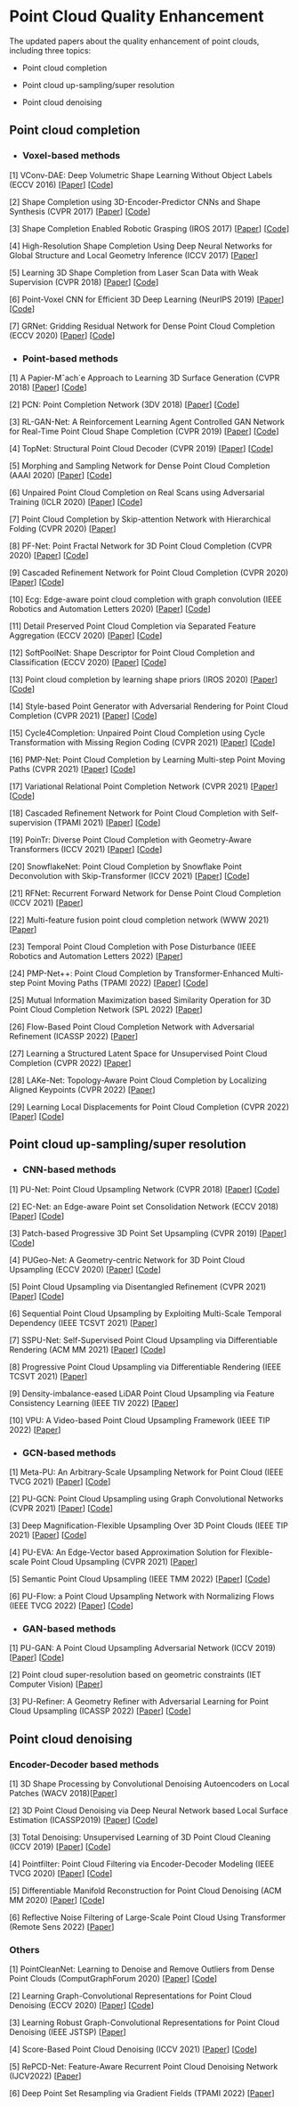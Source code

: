 # Point Cloud Quality Enhancement

The updated papers about the quality enhancement of point clouds, including three topics:

- Point cloud completion 

- Point cloud up-sampling/super resolution

- Point cloud denoising



## **Point cloud completion**

- ### Voxel-based methods

[1] VConv-DAE: Deep Volumetric Shape Learning Without Object Labels (ECCV 2016) [[Paper](https://arxiv.org/abs/1604.03755)] [[Code](https://github.com/Not-IITian/VCONV-DAE)]

[2] Shape Completion using 3D-Encoder-Predictor CNNs and Shape Synthesis (CVPR 2017) [[Paper](https://arxiv.org/abs/1612.00101)] [[Code](https://github.com/angeladai/cnncomplete)]

[3] Shape Completion Enabled Robotic Grasping (IROS 2017) [[Paper](https://arxiv.org/abs/1609.08546)] [[Code](https://github.com/CRLab/pc_object_completion_cnn)]

[4] High-Resolution Shape Completion Using Deep Neural Networks for
Global Structure and Local Geometry Inference (ICCV 2017) [[Paper](https://arxiv.org/abs/1709.07599)] 

[5] Learning 3D Shape Completion from Laser Scan Data with Weak Supervision (CVPR 2018) [[Paper](https://arxiv.org/abs/1805.07290)] [[Code](https://github.com/davidstutz/cvpr2018-shape-completion)]

[6] Point-Voxel CNN for Efficient 3D Deep Learning (NeurIPS 2019) [[Paper](https://arxiv.org/abs/1907.03739)] [[Code](https://github.com/mit-han-lab/pvcnn)]

[7] GRNet: Gridding Residual Network for Dense Point Cloud Completion (ECCV 2020) [[Paper](https://arxiv.org/abs/2006.03761)] [[Code](https://github.com/hzxie/GRNet)]


- ### Point-based methods

[1] A Papier-Mˆach´e Approach to Learning 3D Surface Generation (CVPR 2018) [[Paper](https://arxiv.org/abs/1802.05384)] [[Code](https://github.com/ThibaultGROUEIX/AtlasNet)]

[2] PCN: Point Completion Network (3DV 2018) [[Paper](https://arxiv.org/abs/1808.00671)] [[Code](https://github.com/wentaoyuan/pcn)]

[3] RL-GAN-Net: A Reinforcement Learning Agent Controlled GAN Network for
Real-Time Point Cloud Shape Completion (CVPR 2019) [[Paper](https://arxiv.org/abs/1904.12304)] [[Code](https://github.com/iSarmad/RL-GAN-Net)]

[4] TopNet: Structural Point Cloud Decoder (CVPR 2019) [[Paper](https://openaccess.thecvf.com/content_CVPR_2019/papers/Tchapmi_TopNet_Structural_Point_Cloud_Decoder_CVPR_2019_paper.pdf)] [[Code](https://github.com/lynetcha/completion3d)]

[5] Morphing and Sampling Network for Dense Point Cloud Completion (AAAI 2020) [[Paper](https://arxiv.org/abs/1912.00280)] [[Code](https://github.com/Colin97/MSN-Point-Cloud-Completion)]

[6] Unpaired Point Cloud Completion on Real Scans using Adversarial Training (ICLR 2020) [[Paper](https://arxiv.org/abs/1904.00069)] [[Code](https://github.com/xuelin-chen/pcl2pcl-gan-pub)]

[7] Point Cloud Completion by Skip-attention Network with Hierarchical Folding (CVPR 2020) [[Paper](https://openaccess.thecvf.com/content_CVPR_2020/papers/Wen_Point_Cloud_Completion_by_Skip-Attention_Network_With_Hierarchical_Folding_CVPR_2020_paper.pdf)] 

[8] PF-Net: Point Fractal Network for 3D Point Cloud Completion (CVPR 2020) [[Paper](https://arxiv.org/abs/2003.00410)] [[Code](https://github.com/zztianzz/PF-Net-Point-Fractal-Network)]

[9] Cascaded Refinement Network for Point Cloud Completion (CVPR 2020) [[Paper](https://arxiv.org/abs/2004.03327)] [[Code](https://github.com/xiaogangw/cascaded-point-completion)]

[10] Ecg: Edge-aware point cloud completion with graph convolution (IEEE Robotics and Automation Letters 2020) [[Paper](https://ieeexplore.ieee.org/document/9093117)] [[Code](https://github.com/paul007pl/ECG)]

[11] Detail Preserved Point Cloud Completion via
Separated Feature Aggregation (ECCV 2020) [[Paper](https://www.ecva.net/papers/eccv_2020/papers_ECCV/papers/123700511.pdf)] [[Code](https://github.com/XLechter/Detail-Preserved-Point-Cloud-Completion-via-SFA)]

[12] SoftPoolNet: Shape Descriptor for Point Cloud
Completion and Classification (ECCV 2020) [[Paper](https://arxiv.org/abs/2008.07358)] [[Code](https://github.com/wangyida/softpool)]

[13] Point cloud completion by learning shape priors (IROS 2020) [[Paper](https://arxiv.org/abs/2008.00394)] [[Code](https://github.com/xiaogangw/point-cloud-completion-shape-prior)]

[14] Style-based Point Generator with Adversarial Rendering for
Point Cloud Completion (CVPR 2021) [[Paper](https://arxiv.org/abs/2103.02535)] [[Code](https://github.com/microsoft/SpareNet)]

[15] Cycle4Completion: Unpaired Point Cloud Completion using Cycle Transformation with Missing Region Coding (CVPR 2021) [[Paper](https://yushen-liu.github.io/main/pdf/LiuYS_CVPR21_Cycle4Completion.pdf)] [[Code](https://github.com/diviswen/Cycle4Completion)]

[16] PMP-Net: Point Cloud Completion by Learning Multi-step Point Moving Paths (CVPR 2021) [[Paper](https://arxiv.org/abs/2012.03408)] [[Code](https://github.com/diviswen/PMP-Net)]

[17] Variational Relational Point Completion Network (CVPR 2021) [[Paper](https://arxiv.org/abs/2104.10154)] [[Code](https://github.com/paul007pl/VRCNet)]

[18] Cascaded Refinement Network for Point Cloud Completion with Self-supervision (TPAMI 2021) [[Paper](https://arxiv.org/abs/2010.08719)] [[Code](https://github.com/xiaogangw/cascaded-point-completion)]

[19] PoinTr: Diverse Point Cloud Completion with Geometry-Aware Transformers (ICCV 2021) [[Paper](https://arxiv.org/abs/2108.08839)] [[Code](https://github.com/yuxumin/PoinTr)]

[20] SnowflakeNet: Point Cloud Completion by Snowflake Point Deconvolution with
Skip-Transformer (ICCV 2021) [[Paper](https://arxiv.org/abs/2108.04444)] [[Code](https://github.com/AllenXiangX/SnowflakeNet)]

[21] RFNet: Recurrent Forward Network for Dense Point Cloud Completion (ICCV 2021) [[Paper](https://openaccess.thecvf.com/content/ICCV2021/papers/Huang_RFNet_Recurrent_Forward_Network_for_Dense_Point_Cloud_Completion_ICCV_2021_paper.pdf)] 

[22] Multi-feature fusion point cloud completion network (WWW 2021) [[Paper](https://link.springer.com/article/10.1007/s11280-021-00938-8)]

[23] Temporal Point Cloud Completion with Pose Disturbance (IEEE Robotics and Automation Letters 2022) [[Paper](https://ieeexplore.ieee.org/document/9695368)]

[24] PMP-Net++: Point Cloud Completion by Transformer-Enhanced Multi-step Point Moving Paths (TPAMI 2022) [[Paper](https://arxiv.org/pdf/2202.09507.pdf)] [[Code](https://github.com/diviswen/PMP-Net)]

[25] Mutual Information Maximization based Similarity Operation for 3D Point Cloud Completion Network (SPL 2022) [[Paper](https://ieeexplore.ieee.org/document/9741313)] 
 
[26] Flow-Based Point Cloud Completion Network with Adversarial Refinement (ICASSP 2022) [[Paper](https://ieeexplore.ieee.org/document/9747024)] 

[27] Learning a Structured Latent Space for Unsupervised Point Cloud Completion (CVPR 2022) [[Paper](https://arxiv.org/abs/2203.15580)]

[28] LAKe-Net: Topology-Aware Point Cloud Completion by Localizing Aligned Keypoints (CVPR 2022) [[Paper](https://arxiv.org/abs/2203.16771)]

[29] Learning Local Displacements for Point Cloud Completion (CVPR 2022) [[Paper](https://arxiv.org/abs/2203.16600)] [[Code](https://github.com/wangyida/disp3d)]

## **Point cloud up-sampling/super resolution**

- ### CNN-based methods

[1] PU-Net: Point Cloud Upsampling Network (CVPR 2018) [[Paper](http://openaccess.thecvf.com/content_cvpr_2018/papers/Yu_PU-Net_Point_Cloud_CVPR_2018_paper.pdf)] [[Code](https://github.com/yulequan/PU-Net)]

[2] EC-Net: an Edge-aware Point set Consolidation Network (ECCV 2018) [[Paper](https://openaccess.thecvf.com/content_ECCV_2018/papers/Lequan_Yu_EC-Net_an_Edge-aware_ECCV_2018_paper.pdf)] [[Code](https://yulequan.github.io/ec-net/index.html)]

[3] Patch-based Progressive 3D Point Set Upsampling (CVPR 2019) [[Paper](https://openaccess.thecvf.com/content_CVPR_2019/papers/Yifan_Patch-Based_Progressive_3D_Point_Set_Upsampling_CVPR_2019_paper.pdf)] [[Code](https://github.com/yifita/3pu)]

[4] PUGeo-Net: A Geometry-centric Network for 3D Point Cloud Upsampling (ECCV 2020) [[Paper](https://arxiv.org/pdf/2002.10277)] [[Code](https://github.com/ninaqy/PUGeo)]

[5] Point Cloud Upsampling via Disentangled Refinement (CVPR 2021) [[Paper](https://openaccess.thecvf.com/content/CVPR2021/papers/Li_Point_Cloud_Upsampling_via_Disentangled_Refinement_CVPR_2021_paper.pdf)] [[Code](https://github.com/liruihui/Dis-PU)]

[6] Sequential Point Cloud Upsampling by Exploiting Multi-Scale Temporal Dependency (IEEE TCSVT 2021) [[Paper](https://ieeexplore.ieee.org/abstract/document/9512063)] 

[7] SSPU-Net: Self-Supervised Point Cloud Upsampling via Differentiable Rendering (ACM MM 2021) [[Paper](https://arxiv.org/pdf/2108.00454)] [[Code](https://github.com/fpthink/SSPU-Net)]

[8] Progressive Point Cloud Upsampling via Differentiable Rendering (IEEE TCSVT 2021) [[Paper](https://ieeexplore.ieee.org/abstract/document/9496619)] 

[9] Density-imbalance-eased LiDAR Point Cloud Upsampling via Feature Consistency Learning (IEEE TIV 2022) [[Paper](https://ieeexplore.ieee.org/abstract/document/9743721)]

[10] VPU: A Video-based Point Cloud Upsampling Framework (IEEE TIP 2022) [[Paper](https://ieeexplore.ieee.org/document/9759233)]

- ### GCN-based methods

[1] Meta-PU: An Arbitrary-Scale Upsampling Network for Point Cloud (IEEE TVCG 2021) [[Paper](https://arxiv.org/pdf/2102.04317)] [[Code](https://github.com/pleaseconnectwifi/Meta-PU)]

[2] PU-GCN: Point Cloud Upsampling using Graph Convolutional Networks (CVPR 2021) [[Paper](https://openaccess.thecvf.com/content/CVPR2021/papers/Qian_PU-GCN_Point_Cloud_Upsampling_Using_Graph_Convolutional_Networks_CVPR_2021_paper.pdf)] [[Code](https://github.com/guochengqian/PU-GCN)]

[3] Deep Magnification-Flexible Upsampling Over 3D Point Clouds (IEEE TIP 2021) [[Paper](https://arxiv.org/pdf/2011.12745)] [[Code](https://github.com/ninaqy/Flexible-PU)]

[4] PU-EVA: An Edge-Vector based Approximation Solution for Flexible-scale Point Cloud Upsampling (CVPR 2021) [[Paper](https://openaccess.thecvf.com/content/ICCV2021/papers/Luo_PU-EVA_An_Edge-Vector_Based_Approximation_Solution_for_Flexible-Scale_Point_Cloud_ICCV_2021_paper.pdf)]

[5] Semantic Point Cloud Upsampling (IEEE TMM 2022) [[Paper](https://ieeexplore.ieee.org/document/9738472)] [[Code](https://github.com/lizhuangzi/SPU)]

[6] PU-Flow: a Point Cloud Upsampling Network with Normalizing Flows (IEEE TVCG 2022) [[Paper](https://ieeexplore.ieee.org/document/9738472)] [[Code](https://github.com/lizhuangzi/SPU)]

- ### GAN-based methods

[1] PU-GAN: A Point Cloud Upsampling Adversarial Network (ICCV 2019) [[Paper](https://openaccess.thecvf.com/content_ICCV_2019/papers/Li_PU-GAN_A_Point_Cloud_Upsampling_Adversarial_Network_ICCV_2019_paper.pdf)] [[Code](https://liruihui.github.io/publication/PU-GAN/)]

[2] Point cloud super-resolution based on geometric constraints (IET Computer Vision) [[Paper](https://ietresearch.onlinelibrary.wiley.com/doi/pdfdirect/10.1049/cvi2.12045)]

[3] PU-Refiner: A Geometry Refiner with Adversarial Learning for Point Cloud Upsampling (ICASSP 2022) [[Paper](https://ieeexplore.ieee.org/abstract/document/9746373)] [[Code](https://github.com/liuhaoyun/PU-Refiner)]


## **Point cloud denoising**

### Encoder-Decoder based methods

[1] 3D Shape Processing by Convolutional Denoising Autoencoders on Local Patches (WACV 2018)[[Paper](https://www.computer.org/csdl/proceedings-article/wacv/2018/488601b925/12OmNwJgAJQ)]

[2] 3D Point Cloud Denoising via Deep Neural Network based Local Surface Estimation (ICASSP2019) [[Paper](https://arxiv.org/abs/1904.04427)] [[Code](https://github.com/chaojingduan/Neural-Projection)] 

[3] Total Denoising: Unsupervised Learning of 3D Point Cloud Cleaning (ICCV 2019) [[Paper](https://openaccess.thecvf.com/content_ICCV_2019/papers/Hermosilla_Total_Denoising_Unsupervised_Learning_of_3D_Point_Cloud_Cleaning_ICCV_2019_paper.pdf)] [[Code](https://github.com/phermosilla/TotalDenoising)] 

[4] Pointfilter: Point Cloud Filtering via Encoder-Decoder Modeling (IEEE TVCG 2020) [[Paper](https://ieeexplore.ieee.org/document/9207844)] [[Code](http://github.com/dongbo-BUAA-VR/Pointfilter)] 

[5] Differentiable Manifold Reconstruction for Point Cloud Denoising (ACM MM 2020) [[Paper](https://arxiv.org/abs/2007.13551)] [[Code](https://github.com/luost26/DMRDenoise)] 

[6] Reflective Noise Filtering of Large-Scale Point Cloud Using Transformer (Remote Sens 2022) [[Paper](https://www.mdpi.com/2072-4292/14/3/577)]

### Others
[1] PointCleanNet: Learning to Denoise and Remove Outliers from Dense Point Clouds (ComputGraphForum 2020) [[Paper](https://arxiv.org/abs/1901.01060v2)] [[Code](https://github.com/mrakotosaon/pointcleannet)] 

[2] Learning Graph-Convolutional Representations for Point Cloud Denoising (ECCV 2020) [[Paper](https://arxiv.org/abs/2007.02578v1)] [[Code](https://github.com/diegovalsesia/GPDNet)] 

[3] Learning Robust Graph-Convolutional Representations for Point Cloud Denoising (IEEE JSTSP) [[Paper](https://ieeexplore.ieee.org/document/9309029)]

[4] Score-Based Point Cloud Denoising (ICCV 2021) [[Paper](https://ieeexplore.ieee.org/document/9711416)] [[Code](https://github.com/luost26/score-denoise)] 

[5] RePCD-Net: Feature-Aware Recurrent Point Cloud Denoising Network (IJCV2022) [[Paper](https://link.springer.com/article/10.1007/s11263-021-01564-7)]

[6] Deep Point Set Resampling via Gradient Fields (TPAMI 2022) [[Paper](https://arxiv.org/abs/2111.02045)]

